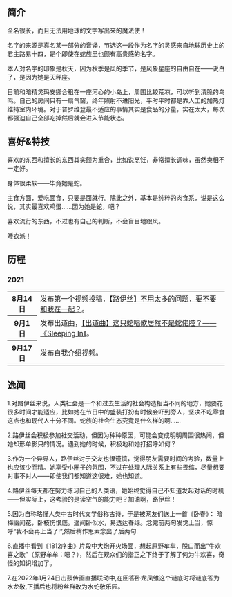 ## 简介

全名很长，而且无法用地球的文字写出来的魔法使！

名字的来源是真名某一部分的音译，节选这一段作为名字的灵感来自地球历史上的君主路易十四，是个即使在蛇族里也颇有高贵感的名字。

本人对名字的印象是秋天，因为秋季是风的季节，是风象星座的自由自在——说白了，是因为她是天秤座。

目前和暗精灵玛安娜合租在一座河心的小岛上，周围比较荒凉，可以听到清脆的鸟鸣。自己的房间只有一扇气窗，终年照射不进阳光，平时平时都是靠人工的加热灯维持室内环境。对于普罗维登最不适应的事情其实是食品的分量，实在太大，每次都强迫自己全部吃掉然后就会进入节能状态。

## 喜好&特技

喜欢的东西和擅长的东西其实颇为重合，比如说烹饪，非常擅长调味，虽然卖相不一定好。

身体很柔软——毕竟她是蛇。

主食方面，爱吃面食，只要是面就行。除此之外，基本是纯粹的肉食系，说是这么说，其实最喜欢鸡蛋……因为她是蛇，吧？

喜欢流行的东西，不过也有自己的判断，不会盲目地跟风。

睡衣派！

## 历程

### 2021

<table class="timeline"><tbody><tr><th>8月14日</th><td colspan="2">发布第一个视频投稿，<a target="_blank" rel="nofollow noreferrer noopener" class="external text" href="https://www.bilibili.com/video/BV12v411P7Dq">【路伊丝】不用太多的问题，要不要和我在一起？</a>。</td></tr><tr><th>9月1日</th><td colspan="2">发布出道曲，<a target="_blank" rel="nofollow noreferrer noopener" class="external text" href="https://www.bilibili.com/video/BV1k64y1h7fN">【出道曲】这只蛇唱歌居然不是蛇佬腔？——《Sleeping In》</a>。</td></tr><tr><th>9月17日</th><td colspan="2">发布<a target="_blank" rel="nofollow noreferrer noopener" class="external text" href="https://www.bilibili.com/video/BV1ph411p7hP">自我介绍视频</a>。</td></tr></tbody></table>

## 逸闻

1.对路伊丝来说，人类社会是一个和过去生活的社会构造相当不同的地方，她要花很多时间才能适应，比如她在节日中的盛装打扮有时候会吓到旁人，坚决不吃零食这点也和现代人十分不同。蛇族的社会生态究竟是什么样的啊……

2.路伊丝会积极参加社交活动，但因为种种原因，可能会变成明明周围很热闹，但她却形单影只的情况。遇到她的时候，积极地和她打招呼如何？

3.作为一个异界人，路伊丝对于交友也很谨慎，觉得朋友需要时间的考验，数量上也应该少而精。她享受小圈子的氛围，不过在处理人际关系上有些畏缩，尽量想要对事不对人——即使我们都知道这很难，她也知道。

4.路伊丝每天都在努力练习自己的人类语，她始终觉得自己不知道发起对话的时机——但实际上，这考验的是读空气的能力吧？加油啊，路伊丝！

5.因为自称略懂人类中古时代文学俗称古诗，于是被网友们送上一首《卧春》： 暗梅幽闻花，卧枝伤恨底。遥闻卧似水，易透达春绿。念完前两句发觉上当，惊呼“我不会再上当了!”,然后稍作思索念出了后两句.

6.直播中看到《1812序曲》片段中大炮开火场面，想起原野牟牟，脱口而出“牛欢喜之歌”（原野牟牟：嗯？），然后在观众们的指正之下终于了解了何为牛欢喜，奇怪的知识增加了。

7.在2022年1月24日击鼓传画直播联动中,在回答卧龙凤雏这个谜底时将谜底答为水龙敬,下播后也将粉丝群改为水蛇敬乐园。